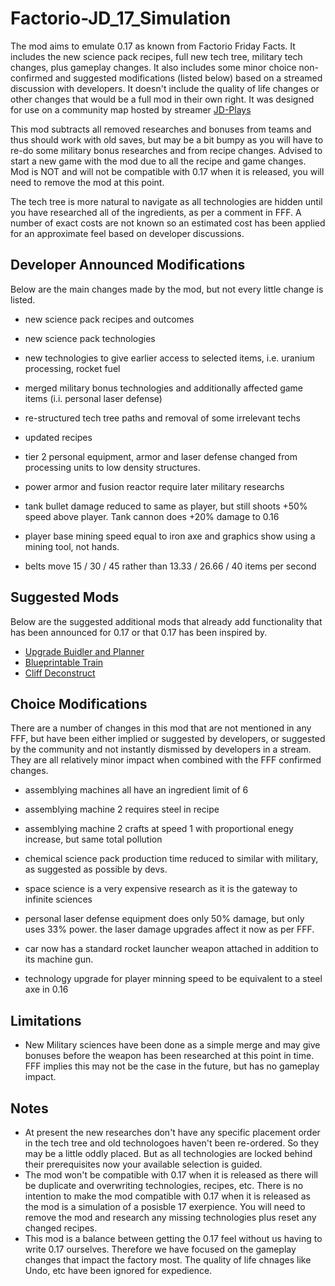 # Factorio-JD_17_Simulation
The mod aims to emulate 0.17 as known from Factorio Friday Facts. It includes the new science pack recipes, full new tech tree, military tech changes, plus gameplay changes. It also includes some minor choice non-confirmed and suggested modifications (listed below) based on a streamed discussion with developers. It doesn't include the quality of life changes or other changes that would be a full mod in their own right.
It was designed for use on a community map hosted by streamer [JD-Plays](https://www.twitch.tv/jd_play5)

This mod subtracts all removed researches and bonuses from teams and thus should work with old saves, but may be a bit bumpy as you will have to re-do some military bonus researches and from recipe changes. Advised to start a new game with the mod due to all the recipe and game changes. Mod is NOT and will not be compatible with 0.17 when it is released, you will need to remove the mod at this point.

The tech tree is more natural to navigate as all technologies are hidden until you have researched all of the ingredients, as per a comment in FFF.
A number of exact costs are not known so an estimated cost has been applied for an approximate feel based on developer discussions.


Developer Announced Modifications
------------
Below are the main changes made by the mod, but not every little change is listed.

 - new science pack recipes and outcomes
 - new science pack technologies
 - new technologies to give earlier access to selected items, i.e. uranium processing, rocket fuel
 - merged military bonus technologies and additionally affected game items (i.i. personal laser defense)
 - re-structured tech tree paths and removal of some irrelevant techs
 - updated recipes

 - tier 2 personal equipment, armor and laser defense changed from processing units to low density structures.
 - power armor and fusion reactor require later military researchs
 - tank bullet damage reduced to same as player, but still shoots +50% speed above player. Tank cannon does +20% damage to 0.16

 - player base mining speed equal to iron axe and graphics show using a mining tool, not hands.
 - belts move 15 / 30 / 45 rather than 13.33 / 26.66 / 40 items per second

Suggested Mods
-------------
Below are the suggested additional mods that already add functionality that has been announced for 0.17 or that 0.17 has been inspired by.

 - [Upgrade Buidler and Planner](https://mods.factorio.com/mod/upgrade-planner)
 - [Blueprintable Train](https://mods.factorio.com/mod/blueprint-train)
 - [Cliff Deconstruct](https://mods.factorio.com/mod/CliffDeconstruct)

Choice Modifications
--------------
There are a number of changes in this mod that are not mentioned in any FFF, but have been either implied or suggested by developers, or suggested by the community and not instantly dismissed by developers in a stream. They are all relatively minor impact when combined with the FFF confirmed changes.

 - assemblying machines all have an ingredient limit of 6
 - assemblying machine 2 requires steel in recipe
 - assemblying machine 2 crafts at speed 1 with proportional enegy increase, but same total pollution

 - chemical science pack production time reduced to similar with military, as suggested as possible by devs.
 - space science is a very expensive research as it is the gateway to infinite sciences

 - personal laser defense equipment does only 50% damage, but only uses 33% power. the laser damage upgrades affect it now as per FFF.
 - car now has a standard rocket launcher weapon attached in addition to its machine gun.
 - technology upgrade for player minning speed to be equivalent to a steel axe in 0.16

Limitations
---------
 - New Military sciences have been done as a simple merge and may give bonuses before the weapon has been researched at this point in time. FFF implies this may not be the case in the future, but has no gameplay impact.

Notes
-----------
 - At present the new researches don't have any specific placement order in the tech tree and old technologoes haven't been re-ordered. So they may be a little oddly placed. But as all technologies are locked behind their prerequisites now your available selection is guided.
 - The mod won't be compatible with 0.17 when it is released as there will be duplicate and overwriting technologies, recipes, etc. There is no intention to make the mod compatible with 0.17 when it is released as the mod is a simulation of a posisble 17 exerpience. You will need to remove the mod and research any missing technologies plus reset any changed recipes.
- This mod is a balance between getting the 0.17 feel without us having to write 0.17 ourselves. Therefore we have focused on the gameplay changes that impact the factory most. The quality of life chnages like Undo, etc have been ignored for expedience.

